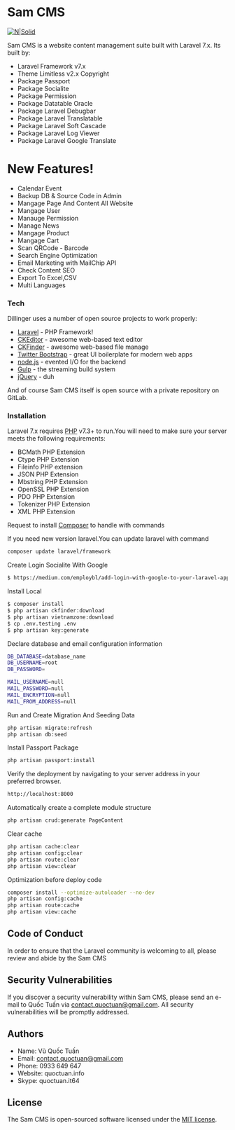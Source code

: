 # Sam CMS

[![N|Solid](https://cldup.com/dTxpPi9lDf.thumb.png)](https://nodesource.com/products/nsolid)

Sam CMS is a website content management suite built with Laravel 7.x. Its built by:

  - Laravel Framework v7.x
  - Theme Limitless v2.x Copyright
  - Package Passport
  - Package Socialite
  - Package Permission
  - Package Datatable Oracle
  - Package Laravel Debugbar
  - Package Laravel Translatable
  - Package Laravel Soft Cascade
  - Package Laravel Log Viewer
  - Package Laravel Google Translate

# New Features!
  - Calendar Event
  - Backup DB & Source Code in Admin
  - Mangage Page And Content All Website
  - Mangage User
  - Manauge Permission
  - Manage News 
  - Mangage Product
  - Mangage Cart
  - Scan QRCode - Barcode
  - Search Engine Optimization
  - Email Marketing with MailChip API
  - Check Content SEO
  - Export To Excel,CSV
  - Multi Languages

### Tech

Dillinger uses a number of open source projects to work properly:

* [Laravel] - PHP Framework!
* [CKEditor] - awesome web-based text editor
* [CKFinder] - awesome web-based file manage
* [Twitter Bootstrap] - great UI boilerplate for modern web apps
* [node.js] - evented I/O for the backend
* [Gulp] - the streaming build system
* [jQuery] - duh

And of course Sam CMS itself is open source with a private repository on GitLab.

### Installation
Laravel 7.x requires [PHP](https://www.php.net/) v7.3+ to run.You will need to make sure your server meets the following requirements:
- BCMath PHP Extension
- Ctype PHP Extension
- Fileinfo PHP extension
- JSON PHP Extension
- Mbstring PHP Extension
- OpenSSL PHP Extension
- PDO PHP Extension
- Tokenizer PHP Extension
- XML PHP Extension

Request to install [Composer](https://getcomposer.org/) to handle with commands

If you need new version laravel.You can update laravel with command
```sh
composer update laravel/framework
```

Create Login Socialite With Google
```sh
$ https://medium.com/employbl/add-login-with-google-to-your-laravel-app-d2205f01b895
```

Install Local
```sh
$ composer install
$ php artisan ckfinder:download
$ php artisan vietnamzone:download
$ cp .env.testing .env
$ php artisan key:generate
```

Declare database and email configuration information
```sh
DB_DATABASE=database_name
DB_USERNAME=root
DB_PASSWORD=

MAIL_USERNAME=null
MAIL_PASSWORD=null
MAIL_ENCRYPTION=null
MAIL_FROM_ADDRESS=null
```

Run and Create Migration And Seeding Data
```sh
php artisan migrate:refresh
php artisan db:seed
```

Install Passport Package
```sh
php artisan passport:install
```

Verify the deployment by navigating to your server address in your preferred browser.

```sh
http://localhost:8000
```

Automatically create a complete module structure

```sh
php artisan crud:generate PageContent
```

Clear cache
```sh
php artisan cache:clear
php artisan config:clear
php artisan route:clear
php artisan view:clear
```

Optimization before deploy code
```sh
composer install --optimize-autoloader --no-dev
php artisan config:cache
php artisan route:cache
php artisan view:cache
```

## Code of Conduct

In order to ensure that the Laravel community is welcoming to all, please review and abide by the Sam CMS

## Security Vulnerabilities

If you discover a security vulnerability within Sam CMS, please send an e-mail to Quốc Tuấn via [contact.quoctuan@gmail.com](mailto:contact.quoctuan@gmail.com). All security vulnerabilities will be promptly addressed.

## Authors

- Name: Vũ Quốc Tuấn 
- Email: contact.quoctuan@gmail.com
- Phone: 0933 649 647
- Website: quoctuan.info
- Skype: quoctuan.it64

## License

The Sam CMS is open-sourced software licensed under the [MIT license](https://opensource.org/licenses/MIT).

[//]: # (These are reference links used in the body of this note and get stripped out when the markdown processor does its job. There is no need to format nicely because it shouldn't be seen. Thanks SO - http://stackoverflow.com/questions/4823468/store-comments-in-markdown-syntax)
[Laravel]: <https://laravel.com/>
[CKEditor]: <https://ckeditor.com/>
[CKFinder]: <https://ckeditor.com/ckfinder/>
[node.js]: <http://nodejs.org>
[Twitter Bootstrap]: <http://twitter.github.com/bootstrap/>
[jQuery]: <http://jquery.com>
[Gulp]: <http://gulpjs.com>
